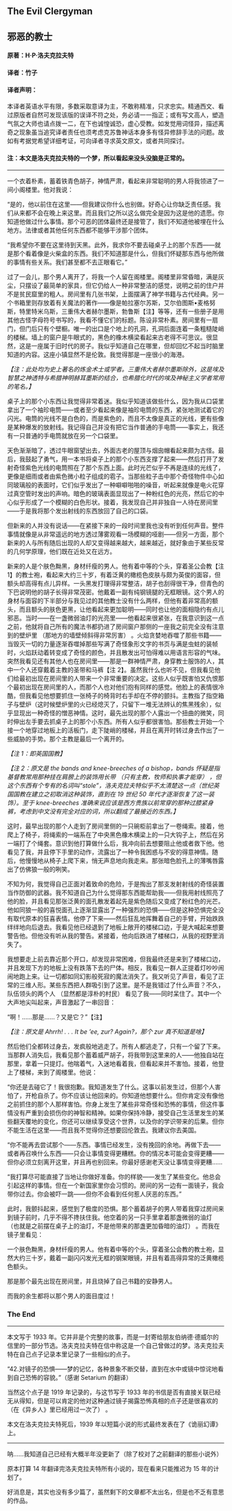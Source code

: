 ## The Evil Clergyman

## 邪恶的教士

#### 原著：H·P·洛夫克拉夫特

#### 译者：竹子

#### 译者声明：

本译者英语水平有限，多数采取意译为主，不敢称精准，只求忠实。精通西文、看过原版者自然可发现该版的误译不符之处，务必请一一指正；或有写文高人，塑造气氛之大师也请点拨一二，在下也诚惶诚恐，虚心受教。如发觉用词怪异，描述离奇之现象虽当追究译者责任也须考虑克苏鲁神话本身多有怪异修辞手法的问题。故如有考据党希望详细考证，可向译者寻求英文原文，或者共同探讨。

#### 注：本文是洛夫克拉夫特的一个梦，所以看起来没头没脑是正常的。

-----------

一个衣着朴素，蓄着铁青色胡子，神情严肃，看起来非常聪明的男人将我领进了一间小阁楼里。他对我说：

“是的，他以前住在这里——但我建议你什么也别做。好奇心让你缺乏责任感。我们从来都不会在晚上来这里。而且我们之所以这么做完全是因为这是他的遗愿。你知道他做过什么事情。那个可恶的团体最终还是接管了，我们不知道他被埋在什么地方。法律或者其他任何东西都不能够干涉那个团体。

“我希望你不要在这里待到天黑。此外，我求你不要去碰桌子上的那个东西——就是那个看着像是火柴盒的东西。我们不知道那是什么，但我们怀疑那东西与他所做的事情有些关系。我们甚至都不去正眼看它。”

过了一会儿，那个男人离开了，将我一个人留在阁楼里。阁楼里非常昏暗，满是灰尘，只摆设了最简单的家具，但它仍给人一种非常整洁的感觉，说明之前的住户并不是贫民窟里的粗人。房间里有几张书架，上面摆满了神学书籍与古代经典。另一个书箱里则存放着有关魔法的著作——像是帕拉塞尔苏斯，艾尔伯图斯•麦格努斯，特里特米乌斯，三重伟大者赫尔墨斯，勃鲁斯【注】等等，还有一些册子是用其他古怪字母符号书写的，我看不懂它们的标题。陈设非常朴素。房间里有一扇门，但门后只有个壁橱。唯一的出口是个地上的孔洞，孔洞后面连着一条粗糙陡峭的楼梯。墙上的窗户是牛眼式的，黑色的橡木横梁看起来古老得不可思议。很显然，这是一座属于旧时代的房子。我似乎知道自己在哪里，但却回忆不起当时脑里知道的内容。这座小镇显然不是伦敦。我觉得那是一座很小的海港。

_【注：此处均为史上著名的炼金术士或学者。三重伟大者赫尔墨斯除外，这是埃及智慧之神透特与希腊神明赫耳墨斯的结合，也希腊化时代的埃及神秘主义学者常用的笔名。】_

桌子上的那个小东西让我觉得非常着迷。我似乎知道该做些什么，因为我从口袋里拿出了一个袖珍电筒——或者至少看起来像是袖珍电筒的东西，紧张地测试着它的闪光。电筒的光线不是白色的，而是紫色的，而且不太像是真正的光线，更有些像是某种爆发的放射线。我记得自己并没有把它当作普通的手电筒——事实上，我还有一只普通的手电筒就放在另一个口袋里。

天色渐渐暗了，透过牛眼窗望出去，外面古老的屋顶与烟囱帽看起来颇为古怪。最后，我鼓起了勇气，用一本书将桌子上的那个小东西支撑了起来——然后打开了发射奇怪紫色光线的电筒照在了那个东西上面。此时光芒似乎不再是连续的光线了，更像是细雨或者由紫色微小粒子组成的雹子。当那些粒子击中那个奇怪物件中心如同玻璃般的表面时，它们似乎发出了一种噼噼啪啪的噪音，听起来就像是电火花穿过真空管时发出的声响。暗色的玻璃表面显现出了一种粉红色的光亮，然后它的中心似乎形成了一个模糊的白色形状。接着，我发现自己并非独自一人待在房间里——于是我将那个发出射线的东西放回了自己的口袋。

但新来的人并没有说话——在紧接下来的一段时间里我也没有听到任何声音。整件事情就像是从非常遥远的地方透过薄雾观看一场模糊的哑剧——但另一方面，那个新来的人与所有随后出现的人却又变得越来越大，越来越近，就好象由于某些反常的几何学原理，他们既在近处又在远方。

新来的人是个肤色黝黑，身材纤瘦的男人。他有着中等的个头，穿着圣公会教【注 1】的教士袍，看起来大约三十岁，有着泛黄的橄榄色皮肤与颇为英俊的面容，但额头却高得有点儿异样。一头黑发打理得非常整洁，胡子也刮得很干净，但青色的下巴说明他的胡子长得非常茂密。他戴着一副有纯钢镜腿的无框眼镜。这个男人的身材与面容的下半部分与我见过的其他教士没有什么两样，但他有着非常高的额头，而且额头的肤色更黑，让他看起来更加聪明——同时也让他的面相隐约有点儿邪恶。当时——在一盏微弱油灯的光亮里——他看起来很紧张，在我意识到这一点之前，他就将自己所有的魔法书都扔进了房间窗户那侧的一座我之前完全没有注意到的壁炉里 （那地方的墙壁倾斜得非常厉害） 。火焰贪婪地吞噬了那些书籍——当毁灭一切的力量逐渐吞噬掉那些写满了奇怪象形文字的书页与满是虫蛀的装帧时，火焰跃动着转变成了奇怪的颜色，并且散发出可怕得难以用语言形容的气味。突然我看见还有其他人也在房间里——那是一群神情严肃，身穿教士服饰的人，其中一个人还穿戴着主教的圣带和马裤【注 2】。虽然我什么也听不见，但我看见他们给最初出现在房间里的人带来一个非常重要的决定。这些人似乎既害怕又仇恨那个最初出现在房间里的人，而那个人也对他们抱有同样的感觉。他脸上的表情很冷酷，但我看见他想要抓住一张椅子的椅背时右手却在不停的颤抖。主教指了指空箱子与壁炉（这时候壁炉里的火已经熄灭了，只留下一堆无法辨认的焦黑残余），似乎显现出一种奇怪的憎恶神情。这时，最先出现的那个人露出一个扭曲的微笑，同时伸出左手要去抓桌子上的那个小东西。所有人似乎都很害怕。那些教士开始一个接一个地穿过地板上的活板门，走下陡峭的楼梯，并且在离开时转过身去作出了一些威胁的手势。那个主教是最后一个离开的。

_【注 1：即英国国教】_

_【注 2：原文是 the bands and knee-breeches of a bishop，bands 怀疑是指基督教常用那种挂在肩膀上的装饰用长带 （只有主教，牧师和执事才能穿） ，但这个东西有个专有的名词叫“stole”，洛夫克拉夫特似乎不太清楚这一点（世纪英国国教在建立之初取消这种装饰，直到在 19 世纪 50 年代才逐渐恢复了这一装饰）。至于 knee-breeches 准确来说应该是西方贵族以前常穿的那种过膝紧身裤，考虑到中文没有完全对应的词，所以翻成了最接近的东西。】_

这时，最早出现的那个人走到了房间里侧的一只碗柜前拿出了一卷绳索。接着，他爬上了椅子，将绳索的一端系在了中央黑色橡木横梁上的一只大钩子上，然后在另一端打了个绳套。意识到他打算做什么后，我冲向前去想要阻止他或者救下他。他看见了我，并且停下手里的动作，流露出了一种令我困惑与不安的得意神情。随后，他慢慢地从椅子上爬下来，悄无声息地向我走来。那张暗色脸孔上的薄嘴唇露出了仿佛狼一般的咧笑。

不知为何，我觉得自己正面对着致命的危险，于是掏出了那支发射射线的奇怪装置当作防御的武器。我不知道自己为什么觉得那东西能帮助我——但我用射线照亮了他的脸，并且看见那张泛黄的面孔散发着起先是紫色随后又变成了粉红色的光芒。他如同狼一般的喜悦面孔上逐渐显露出了一种强烈的恐惧——但是这种恐惧完全没有取代原本的狂喜表情。他停了下来——然后狂乱地挥舞着自己的手臂，开始跌跌绊绊地向后退去。我看见他已经退到了地板上敞开的楼梯口边，于是大喊起来想要警告他。但他没有听从我的警告。紧接着，他向后跌进了楼梯口，从我的视野里消失了。

我想要走上前去靠近那个开口，却发现非常困难，但我最终还是来到了楼梯口边，并且发现下方的地板上没有跌落下去的尸体。相反，我看见一群人正提着灯吵吵闹闹地跑上来。让一切都如同幻影般死寂的魔法消失了。我又听见了声音，看见了正常的三维人形。某些东西把人群吸引到了这里。是不是我错过了什么声音？不久，队伍领头的两个人 （显然都是淳朴的村民） 看见了我——同时呆住了。其中一个大声地尖叫起来，声音激起了一串回音：

“啊！……那是……？又是它？”【注】

_【注：原文是 Ahrrh! . . . It be ’ee, zur? Again?，那个 zur 真不知道是啥】_

然后他们全都转过身去，发疯般地逃走了。所有人都逃走了，只有一个留了下来。当那群人消失后，我看见那个蓄着威严胡子，将我带到这里来的人——他独自站在那里，拿着一只提灯。他喘着气，入迷地看着我，但看起来并不害怕。接着，他登上了楼梯，来到了阁楼里。他说：

“你还是去碰它了！我很抱歉。我知道发生了什么。这事以前发生过，但那个人害怕了，开枪自杀了。你不应该让他回来的。你知道他想要什么。但你肯定没有像他之前抓住的那个人那样害怕。你身上发生了某些非常奇怪和恐怖的事情，但这件事情没有严重到会损伤你的神智和精神。如果你保持冷静，接受自己生活里发生的某些翻天覆地的变化，你还可以继续享受这个世界，以及你的学识带来的后果。但你不能生活在这里——而且我不觉得你还想要回伦敦去。我建议你去美国。

“你不能再去尝试那个——东西。事情已经发生，没有挽回的余地。再做下去——或者再召唤什么东西——只会让事情变得更糟糕。你的情况本可能会变得更糟——但你必须立刻离开这里，并且再也别回来。你最好感谢老天没让事情变得更糟……

“我打算尽可能直接了当地让你做好准备。你的样貌——发生了某些变化。他总会引起这样的事情。但在一个新国家里你会习惯的。房间的另一边有一面镜子，我会带你过去。你会被吓一跳——但你不会看到任何惹人厌恶的东西。”

此时，我颤抖起来，感觉到了极度的恐惧。那个蓄着胡子的男人带着我穿过房间来到镜子前时，几乎不得不搀扶住我。他空着的另一只手里拿着那盏微弱的油灯 （也就是之前摆在桌子上的油灯，不是他带来的那盏更加昏暗的油灯） 。而我在镜子里看见：

一个肤色黝黑，身材纤瘦的男人。他有着中等的个头，穿着圣公会教的教士袍，显然大约三十岁，戴着一副闪闪发光无框的钢架眼镜，并且有着高得异常的泛黄橄榄色额头。

那是那个最先出现在房间里，并且烧掉了自己书籍的安静男人。

而我的余生都将以那个男人的面目度过！

### The End

-----------

本文写于 1933 年。它并非是个完整的故事，而是一封寄给朋友伯纳德·德威尔的信里的一部分节选。洛夫克拉夫特在信中称这是一个自己曾做过的梦。洛夫克拉夫特在自己点子记录本里记录了一些相似的点子。

“42.对镜子的恐惧——梦的记忆，各种景象不断交替，直到在水中或镜中惊诧地看到自己恐怖的容貌。”（感谢 Setarium 的翻译）

当然这个点子是 1919 年记录的，与这节写于 1933 年的书信是否有直接关联已经无从得知，但是可以肯定的他对这种通过镜子揭露恐怖真相的点子还是很喜欢的 （在《异乡人》里已经用过一次了） 。

本文在洛夫克拉夫特死后，1939 年以短篇小说的形式最终发表在了《诡丽幻谭》上。

-----------

呐……我知道自己已经有大概半年没更新了（除了校对了之前翻译的那些小说外）

原本打算 14 年翻译完洛夫克拉夫特所有小说的，现在看来只能推迟为 15 年的计划了。

好消息是，其实也没有多少篇了，虽然剩下的文章都不太出名，但是也不乏有意思的作品。
